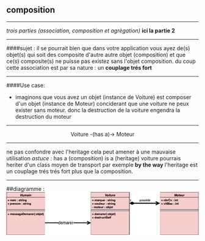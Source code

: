 ## composition ##
****
*trois parties (association, composition et agrègation)*
**ici la partie 2** 
****
####sujet :
il se pourrait bien que dans votre application vous ayez de(s) objet(s) qui soit des composite d'autre autre objet (composition)
et que ce(s) composite(s) ne puisse pas existez sans l'objet composition.
du coup cette association est par sa nature : un **couplage trés fort**

****
####Use case:
* imaginons que vous avez un objet (instance de Voiture) est composer d'un objet (instance de Moteur) conciderant que une voiture ne peux exister sans moteur.
donc la destruction de la voiture engendra la destruction du moteur


****

<center>Voiture -(has a)-> Moteur</center>

****
ne pas confondre avec l'heritage cela peut amener à une mauvaise utilisation 
*astuce :*
has a (composition)
is a (heritage)
voiture pourrais heriter d'un class moyen de transport par exemple **by the way** l'heritage est un couplage trés trés fort plus que la composition.

****
##diagramme :
![imagediagramme](classUML(composition).png)
